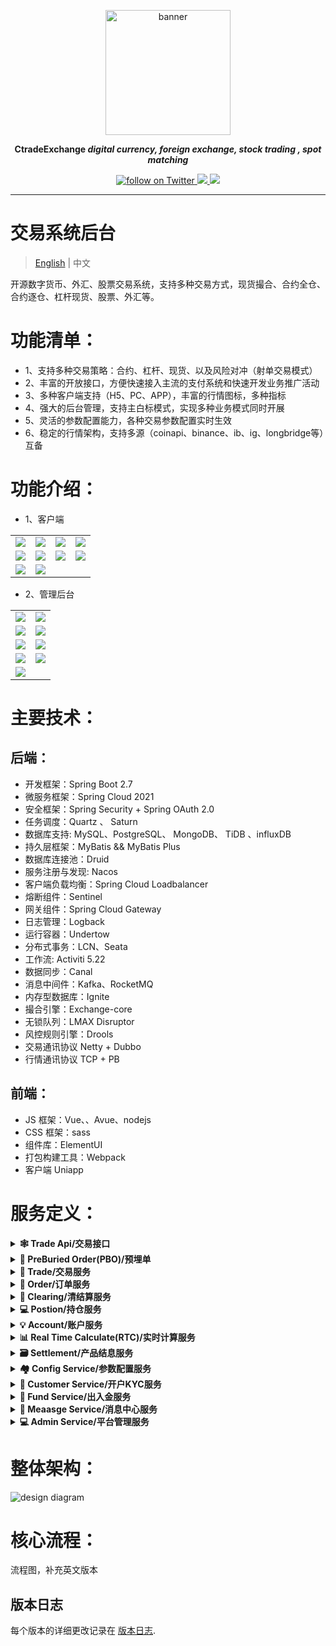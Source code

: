 <p align="center">
<a href="https://ctradeex.io/"><img src="docs/images/ctradeex-icon.jpg" alt="banner" width="200px"></a>
</p>

<p align="center">
<b> CtradeExchange <i>digital currency, foreign exchange, stock trading , spot matching</i></b>
</p>

<p align=center>

<a href="https://twitter.com/intent/follow?screen_name=KubeSphere">
  <img src="https://img.shields.io/twitter/follow/KubeSphere?style=social" alt="follow on Twitter">
</a>
<a href="https://join.slack.com/t/kubesphere/shared_invite/enQtNTE3MDIxNzUxNzQ0LTZkNTdkYWNiYTVkMTM5ZThhODY1MjAyZmVlYWEwZmQ3ODQ1NmM1MGVkNWEzZTRhNzk0MzM5MmY4NDc3ZWVhMjE">
  <img src="https://img.shields.io/badge/Slack-600%2B-blueviolet?logo=slack&amp;logoColor=white">
</a>

<a href="https://www.youtube.com/channel/UCyTdUQUYjf7XLjxECx63Hpw">
  <img src="https://img.shields.io/youtube/channel/subscribers/UCyTdUQUYjf7XLjxECx63Hpw?style=social">
</a>

</p>


----

# 交易系统后台
> [English](README.md) | 中文

开源数字货币、外汇、股票交易系统，支持多种交易方式，现货撮合、合约全仓、合约逐仓、杠杆现货、股票、外汇等。

# 功能清单：

- 1、支持多种交易策略：合约、杠杆、现货、以及风险对冲（射单交易模式）
- 2、丰富的开放接口，方便快速接入主流的支付系统和快速开发业务推广活动
- 3、多种客户端支持（H5、PC、APP），丰富的行情图标，多种指标
- 4、强大的后台管理，支持主白标模式，实现多种业务模式同时开展
- 5、灵活的参数配置能力，各种交易参数配置实时生效
- 6、稳定的行情架构，支持多源（coinapi、binance、ib、ig、longbridge等）互备


# 功能介绍：
- 1、客户端
<table>
  <tr>
     <td><img src="docs/images/client/cn/client-1.png"/></td>
     <td><img src="docs/images/client/cn/client-2.png"/></td>
	 <td><img src="docs/images/client/cn/client-3.png"/></td>
     <td><img src="docs/images/client/cn/client-4.png"/></td>
  </tr>
  <tr>
     <td><img src="docs/images/client/cn/client-5.png"/></td>
     <td><img src="docs/images/client/cn/client-6.png"/></td>
	 <td><img src="docs/images/client/cn/client-7.png"/></td>
     <td><img src="docs/images/client/cn/client-8.png"/></td>
  </tr>
  <tr>
     <td><img src="docs/images/client/cn/client-9.png"/></td>
     <td><img src="docs/images/client/cn/client-10.png"/></td>
	 <td></td>
     <td></td>
  </tr>
</table>

- 2、管理后台

<table>
  <tr>
     <td><img src="docs/images/admin/cn/admin-1.png"/></td>
     <td><img src="docs/images/admin/cn/admin-2.png"/></td>
  </tr>
  <tr>
	 <td><img src="docs/images/admin/cn/admin-3.png"/></td>
     <td><img src="docs/images/admin/cn/admin-4.png"/></td>
  </tr>
  <tr>
     <td><img src="docs/images/admin/cn/admin-5.png"/></td>
     <td><img src="docs/images/admin/en/admin-6.png"/></td>
  </tr>
  <tr>
	 <td><img src="docs/images/admin/cn/admin-7.png"/></td>
     <td><img src="docs/images/admin/cn/admin-8.png"/></td>
  </tr>
  <tr>
     <td><img src="docs/images/admin/cn/admin-9.png"/></td>
     <td></td>
  </tr>
</table>

# 主要技术：

## 后端：
- 开发框架：Spring Boot 2.7
- 微服务框架：Spring Cloud 2021
- 安全框架：Spring Security + Spring OAuth 2.0
- 任务调度：Quartz 、 Saturn
- 数据库支持: MySQL、PostgreSQL、 MongoDB、 TiDB 、influxDB
- 持久层框架：MyBatis && MyBatis Plus
- 数据库连接池：Druid
- 服务注册与发现: Nacos
- 客户端负载均衡：Spring Cloud Loadbalancer
- 熔断组件：Sentinel
- 网关组件：Spring Cloud Gateway
- 日志管理：Logback
- 运行容器：Undertow
- 分布式事务：LCN、Seata
- 工作流: Activiti 5.22
- 数据同步：Canal
- 消息中间件：Kafka、RocketMQ
- 内存型数据库：Ignite
- 撮合引擎：Exchange-core
- 无锁队列：LMAX Disruptor
- 风控规则引擎：Drools
- 交易通讯协议 Netty + Dubbo
- 行情通讯协议 TCP + PB

## 前端：
- JS 框架：Vue、、Avue、nodejs
- CSS 框架：sass
- 组件库：ElementUI
- 打包构建工具：Webpack
- 客户端 Uniapp


# 服务定义：

<details>
  <summary><b>🕸 Trade Api/交易接口</b></summary>
  收到请求后基于产品，账户，权限等配置参数进行静态风控、预埋单，延时成交单发给PBO成功后返回给客户、调价单通过静态风控后绑定清结算使用的参数之后把请求放到正确的MQ中、如果是只读类查询请求直接请求clearing。
  </details>

<details>
  <summary><b>🔗 PreBuried Order(PBO)/预埋单</b></summary>
  提供查询用户的挂单接口、如果价格或者时间触发则请求回Trade Api按市价继续走，此模块中不需要冻结，生成预埋单订单，维护订单状态，生成延时成交订单维护订单状态

  </details>

<details>
  <summary><b>🤖 Trade/交易服务</b></summary>
  按照单个用户的请求顺序逐个处理，这里只有市价单，先按过实时行情的价格风控，之后执行冻结，多冻结20%(可配)，冻结成功后生成订单，确定的订单发给clearing，clearing收到后返回给客户成功。所有的平仓先冻结仓位，冻结成功返回客户成功。接收到爆仓请求时则需要把预埋单与延时单取消掉。
  </details>

<details>
  <summary><b>🔎 Order/订单服务</b></summary>
  插入新订单，更新order，提供order列表查询接口。
  </details>

<details>
  <summary><b>🧩 Clearing/清结算服务</b></summary>
  执行撮合确定的订单，生成仓位、提供浮动盈亏接口（实时计算）、提供账户基本信息接口（Account）、提供账户实时信息接口（实时计算+Account）、出入金请求处理（资金管理服务直接调用）、各类强平、隔夜利息收取、仓位变更账户变更走消息通知（待讨论）、资金冻结接口、仓位冻结接口。
  </details>

<details>
  <summary><b>💻 Postion/持仓服务</b></summary>
  插入新仓位、更新仓位、广播仓位数据、仓位列表接口、冻结仓位接口</a>。
  </details>

<details>
  <summary><b>💡 Account/账户服务</b></summary>
  记账、对账、开户，销户，冻结、账户基本信息接口</a>。
  </details>

<details>
  <summary><b>📊 Real Time Calculate(RTC)/实时计算服务</b></summary>
  保证金计算，爆仓发指令给CFD Trade、止盈止损平仓发指令给CFD Trade、提供浮动盈亏接口
  </details>

<details>
  <summary><b>🗃 Settlement/产品结息服务</b></summary>
  产品到期强平发指令给Trade、结算时间到发指令给清结算
  </details>

<details>
  <summary><b>🏘 Config Service/参数配置服务</b></summary>
  配置产品数据，账户组数据，负责持久化，负责提供配置信息的广播同步更新等，需要使用配置信息的其它服务订阅该服务，设计图在另一张图中《基础数据设计图》

  </details>

<details>
  <summary><b>🧠 Customer Service/开户KYC服务</b></summary>
  客户开户、授权校验、KYC认证配置、KYC资料核心服务；提供KYC认证参数配置以及客户资料审核功能；同时提供客户资料基础查询以及数据导出等功能。
  </details>
  

<details>
  <summary><b>🔎 Fund Service/出入金服务</b></summary>
  客户资金查询、充值入金、出金提案等核心服务；负责支付网关接入，不同支付方式配置以及基础支付参数设置；同时提供出入金记录查询以及数据导出等功能。
  </details>

<details>
  <summary><b>🧩 Meaasge Service/消息中心服务</b></summary>
  负责站内信、短信、Email等消息对外发送接口
  </details>

<details>
  <summary><b>💻 Admin Service/平台管理服务</b></summary>
  SAAS化后台管理，用户设置产品权限以及玩法配置，短信、Email、支付等相关基础配置功能；提供开白标公司，以及分配白标权限级别；白标可以配置自己的产品参数以及管理自己的客户数据和交易流程等数据。
  </details>
  
  


# 整体架构：

![design diagram](docs/images/design/cn/1.png)



# 核心流程：
流程图，补充英文版本



## 版本日志
每个版本的详细更改记录在 [版本日志](CHANGELOG.md).

